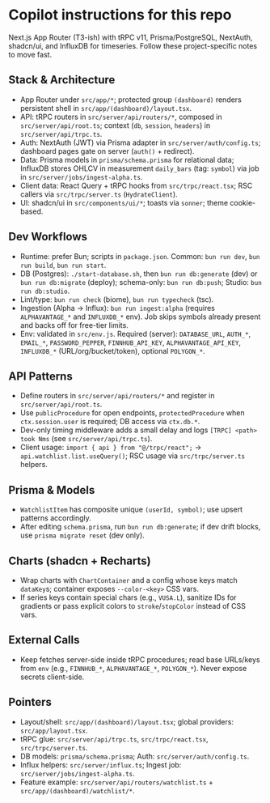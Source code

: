 # Copilot instructions for this repo

Next.js App Router (T3-ish) with tRPC v11, Prisma/PostgreSQL, NextAuth, shadcn/ui, and InfluxDB for timeseries. Follow these project-specific notes to move fast.

## Stack & Architecture
- App Router under `src/app/*`; protected group `(dashboard)` renders persistent shell in `src/app/(dashboard)/layout.tsx`.
- API: tRPC routers in `src/server/api/routers/*`, composed in `src/server/api/root.ts`; context (`db`, `session`, `headers`) in `src/server/api/trpc.ts`.
- Auth: NextAuth (JWT) via Prisma adapter in `src/server/auth/config.ts`; dashboard pages gate on server (`auth()` + redirect).
- Data: Prisma models in `prisma/schema.prisma` for relational data; InfluxDB stores OHLCV in measurement `daily_bars` (tag: `symbol`) via job in `src/server/jobs/ingest-alpha.ts`.
- Client data: React Query + tRPC hooks from `src/trpc/react.tsx`; RSC callers via `src/trpc/server.ts` (`HydrateClient`).
- UI: shadcn/ui in `src/components/ui/*`; toasts via `sonner`; theme cookie-based.

## Dev Workflows
- Runtime: prefer Bun; scripts in `package.json`. Common: `bun run dev`, `bun run build`, `bun run start`.
- DB (Postgres): `./start-database.sh`, then `bun run db:generate` (dev) or `bun run db:migrate` (deploy); schema-only: `bun run db:push`; Studio: `bun run db:studio`.
- Lint/type: `bun run check` (biome), `bun run typecheck` (tsc).
- Ingestion (Alpha → Influx): `bun run ingest:alpha` (requires `ALPHAVANTAGE_*` and `INFLUXDB_*` env). Job skips symbols already present and backs off for free-tier limits.
- Env: validated in `src/env.js`. Required (server): `DATABASE_URL`, `AUTH_*`, `EMAIL_*`, `PASSWORD_PEPPER`, `FINNHUB_API_KEY`, `ALPHAVANTAGE_API_KEY`, `INFLUXDB_*` (URL/org/bucket/token), optional `POLYGON_*`.

## API Patterns
- Define routers in `src/server/api/routers/*` and register in `src/server/api/root.ts`.
- Use `publicProcedure` for open endpoints, `protectedProcedure` when `ctx.session.user` is required; DB access via `ctx.db.*`.
- Dev-only timing middleware adds a small delay and logs `[TRPC] <path> took Nms` (see `src/server/api/trpc.ts`).
- Client usage: `import { api } from "@/trpc/react";` → `api.watchlist.list.useQuery()`; RSC usage via `src/trpc/server.ts` helpers.

## Prisma & Models
- `WatchlistItem` has composite unique `(userId, symbol)`; use upsert patterns accordingly.
- After editing `schema.prisma`, run `bun run db:generate`; if dev drift blocks, use `prisma migrate reset` (dev only).

## Charts (shadcn + Recharts)
- Wrap charts with `ChartContainer` and a config whose keys match `dataKey`s; container exposes `--color-<key>` CSS vars.
- If series keys contain special chars (e.g., `VUSA.L`), sanitize IDs for gradients or pass explicit colors to `stroke`/`stopColor` instead of CSS vars.

## External Calls
- Keep fetches server-side inside tRPC procedures; read base URLs/keys from `env` (e.g., `FINNHUB_*`, `ALPHAVANTAGE_*`, `POLYGON_*`). Never expose secrets client-side.

## Pointers
- Layout/shell: `src/app/(dashboard)/layout.tsx`; global providers: `src/app/layout.tsx`.
- tRPC glue: `src/server/api/trpc.ts`, `src/trpc/react.tsx`, `src/trpc/server.ts`.
- DB models: `prisma/schema.prisma`; Auth: `src/server/auth/config.ts`.
- Influx helpers: `src/server/influx.ts`; Ingest job: `src/server/jobs/ingest-alpha.ts`.
- Feature example: `src/server/api/routers/watchlist.ts` + `src/app/(dashboard)/watchlist/*`.
